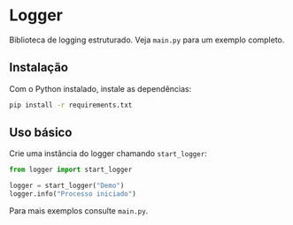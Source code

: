 # Logger

Biblioteca de logging estruturado. Veja `main.py` para um exemplo completo.

## Instalação

Com o Python instalado, instale as dependências:

```bash
pip install -r requirements.txt
```

## Uso básico

Crie uma instância do logger chamando `start_logger`:

```python
from logger import start_logger

logger = start_logger("Demo")
logger.info("Processo iniciado")
```

Para mais exemplos consulte `main.py`.
